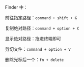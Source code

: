 Finder 中：

前往指定路径：`command + shift + G`

复制绝对路径：`command + option + C`

显示绝对路径：拖进终端即可

剪切文件：`command + option + V`

删除光标后一个：`fn + delete`


